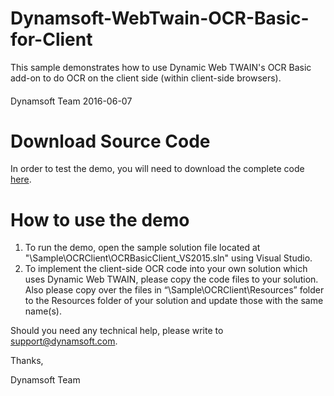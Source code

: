 ﻿# Dynamsoft-WebTwain-OCR-Basic-for-Client

This sample demonstrates how to use Dynamic Web TWAIN's OCR Basic add-on to do OCR on the client side (within client-side browsers).
####
Dynamsoft Team
2016-06-07

# Download Source Code

In order to test the demo, you will need to download the complete code <a href="http://www.dynamsoft.com/Samples/DWT/Dynamsoft-WebTwain-OCR-Basic-for-Client.zip" target="_blank">here</a>.

# How to use the demo

  1. To run the demo, open the sample solution file located at "\Sample\OCRClient\OCRBasicClient_VS2015.sln" using Visual Studio.
  2. To implement the client-side OCR code into your own solution which uses Dynamic Web TWAIN, please copy the code files to your solution. Also please copy over the files in “\Sample\OCRClient\Resources” folder to the Resources folder of your solution and update those with the same name(s).

Should you need any technical help, please write to 
support@dynamsoft.com.

Thanks,

Dynamsoft Team

